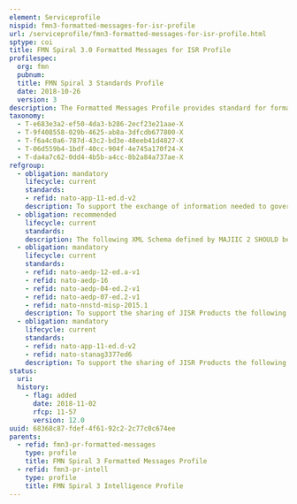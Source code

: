 ```yaml
---
element: Serviceprofile
nispid: fmn3-formatted-messages-for-isr-profile
url: /serviceprofile/fmn3-formatted-messages-for-isr-profile.html
sptype: coi
title: FMN Spiral 3.0 Formatted Messages for ISR Profile
profilespec:
  org: fmn
  pubnum: 
  title: FMN Spiral 3 Standards Profile
  date: 2018-10-26
  version: 3
description: The Formatted Messages Profile provides standard for formatted messages that are typically used to exchange Intelligence, Surveillance, and Reconnaissance (ISR) products in military operations. These formatted messages may be used as payload/attachment in combination with various transport mechanisms such as informal messaging (e-mail), text collaboration (chat) or for publication as files on websites. In addition, some of these formatted messages are also supported by federated ISR Libraries.
taxonomy:
  - T-e683e3a2-ef50-4da3-b286-2ecf23e21aae-X
  - T-9f408558-029b-4625-ab8a-3dfcdb677800-X
  - T-f6a4c0a6-787d-43c2-bd3e-48eeb41d4827-X
  - T-06d559b4-1bdf-40cc-904f-4e745a170f24-X
  - T-da4a7c62-0dd4-4b5b-a4cc-8b2a84a737ae-X
refgroup:
  - obligation: mandatory
    lifecycle: current
    standards: 
    - refid: nato-app-11-ed.d-v2
    description: To support the exchange of information needed to govern and facilitate the collection of Intelligence, Surveillance and Reconnaissance (ISR) information and production of intelligence the following message formats defined in APP-11 MUST be supported (MTF Identifier, MTF Index Ref Number)  Intelligence Request (INTREQ, J021)Information Requirement Management & Collection Management Exchange (ICE, J033)Information Requirement Management & Collection Management Exchange (ICE, J033)
  - obligation: recommended
    lifecycle: current
    standards: 
    description: The following XML Schema defined by MAJIIC 2 SHOULD be supported  ISR Spot Report (ISRSPOTREP) This report is to be used for quick reporting allowing a free-text description of the results. MAJIIC 2 Bravo.1
  - obligation: mandatory
    lifecycle: current
    standards: 
    - refid: nato-aedp-12-ed.a-v1
    - refid: nato-aedp-16
    - refid: nato-aedp-04-ed.2-v1
    - refid: nato-aedp-07-ed.2-v1
    - refid: nato-nnstd-misp-2015.1
    description: To support the sharing of JISR Products the following message formats defined in various AEDPs MUST be supported  ISR TrackMeasurement and Signature Intelligence Report (MASINTREP)ImageryGround Moving Target Indicator (GMTI)Motion Imagery Corrigendum to FMN Spiral 3 Standard Profile  AEDP-08 Ed. 3 has been replaced by NNSTD MISP-2015.1 with STANAG 4609 Ed 4.
  - obligation: mandatory
    lifecycle: current
    standards: 
    - refid: nato-app-11-ed.d-v2
    - refid: nato-stanag3377ed6
    description: To support the sharing of JISR Products the following message formats defined in APP-11 and STANAG 3377 MUST be supported (MTF Identifier, MTF Index Ref Number)  Target Track Report (TRACKREP, J071)Mission Report (MISREP, F031)Inflight Report (INFLIGHTREP, J009)
status:
  uri: 
  history: 
    - flag: added
      date: 2018-11-02
      rfcp: 11-57
      version: 12.0
uuid: 68368c87-fdef-4f61-92c2-2c77c0c674ee
parents:
  - refid: fmn3-pr-formatted-messages
    type: profile
    title: FMN Spiral 3 Formatted Messages Profile
  - refid: fmn3-pr-intell
    type: profile
    title: FMN Spiral 3 Intelligence Profile
---
```

